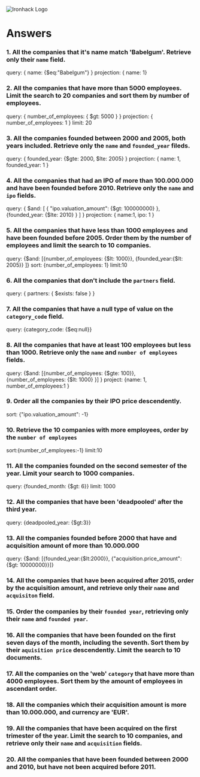 ![Ironhack Logo](https://i.imgur.com/1QgrNNw.png)

# Answers

### 1. All the companies that it's name match 'Babelgum'. Retrieve only their `name` field.

query: { name: {$eq:"Babelgum"} }
projection: { name: 1}

### 2. All the companies that have more than 5000 employees. Limit the search to 20 companies and sort them by **number of employees**.

query: { number_of_employees: { $gt: 5000 } }
projection: { number_of_employees: 1 }
limit: 20

### 3. All the companies founded between 2000 and 2005, both years included. Retrieve only the `name` and `founded_year` fileds.

query: { founded_year: {$gte: 2000, $lte: 2005} }
projection: { name: 1, founded_year: 1 }

### 4. All the companies that had an IPO of more than 100.000.000 and have been founded before 2010. Retrieve only the `name` and `ipo` fields.

query: { $and: [ { "ipo.valuation_amount": {$gt: 100000000} }, {founded_year: {$lte: 2010} } ] }
projection: { name:1, ipo: 1 }

### 5. All the companies that have less than 1000 employees and have been founded before 2005. Order them by the number of employees and limit the search to 10 companies.

query: {$and: [{number_of_employees: {$lt: 1000}}, {founded_year:{$lt: 2005}} ]}
sort: {number_of_employees: 1}
limit:10

### 6. All the companies that don't include the `partners` field.
query: { partners: { $exists: false } }

### 7. All the companies that have a null type of value on the `category_code` field.
query: {category_code: {$eq:null}}

### 8. All the companies that have at least 100 employees but less than 1000. Retrieve only the `name` and `number of employees` fields.
query: {$and: [{number_of_employees: {$gte: 100}}, {number_of_employees: {$lt: 1000} }] }
project: {name: 1, number_of_employees:1 }

### 9. Order all the companies by their IPO price descendently.
sort: {"ipo.valuation_amount": -1}

### 10. Retrieve the 10 companies with more employees, order by the `number of employees`
sort:{number_of_employees:-1}
limit:10

### 11. All the companies founded on the second semester of the year. Limit your search to 1000 companies.
query: {founded_month: {$gt: 6}}
limit: 1000

### 12. All the companies that have been 'deadpooled' after the third year.
query: {deadpooled_year: {$gt:3}}

### 13. All the companies founded before 2000 that have and acquisition amount of more than 10.000.000
query: {$and: [{founded_year:{$lt:2000}}, {"acquisition.price_amount": {$gt: 10000000}}]}

### 14. All the companies that have been acquired after 2015, order by the acquisition amount, and retrieve only their `name` and `acquisiton` field.

### 15. Order the companies by their `founded year`, retrieving only their `name` and `founded year`.

### 16. All the companies that have been founded on the first seven days of the month, including the seventh. Sort them by their `aquisition price` descendently. Limit the search to 10 documents.

### 17. All the companies on the 'web' `category` that have more than 4000 employees. Sort them by the amount of employees in ascendant order.

### 18. All the companies which their acquisition amount is more than 10.000.000, and currency are 'EUR'.

### 19. All the companies that have been acquired on the first trimester of the year. Limit the search to 10 companies, and retrieve only their `name` and `acquisition` fields.

### 20. All the companies that have been founded between 2000 and 2010, but have not been acquired before 2011.